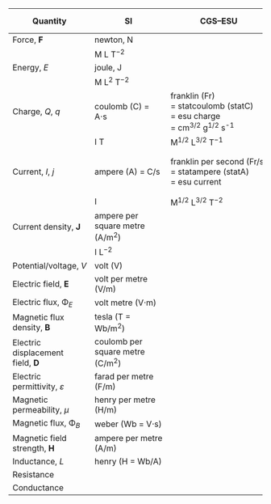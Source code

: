 | Quantity | SI | CGS–ESU | Gaussian | CGS–EMU | Heaviside–Lorentz |
|----------|----|---------|----------|---------|-------------------|
| Force, **F** | newton, N |  |  |  |  |
| | M L T<sup>−2</sup> | | | | |
| Energy, _E_ | joule, J |  |  |  |  |
| | M L<sup>2</sup> T<sup>−2</sup> | | | | |
| Charge, _Q_, _q_ | coulomb (C) = A⋅s | franklin (Fr) = statcoulomb (statC) = esu charge = cm<sup>3/2</sup> g<sup>1/2</sup> s<sup>-1</sup> |  | biot second (Bi⋅s) = abcoulomb (abC) = emu charge = dyne<sup>1/2</sup>⋅s |  |
|  | I T | M<sup>1/2</sup> L<sup>3/2</sup> T<sup>−1</sup> |  | M<sup>1/2</sup> L<sup>1/2</sup> |  |
| Current, _I_, _j_ | ampere (A) = C/s | franklin per second (Fr/s) = statampere (statA) = esu current |  | biot (Bi) = abampere (abA) = emu current = dyne<sup>1/2</sup> |  |
|  | I | M<sup>1/2</sup> L<sup>3/2</sup> T<sup>−2</sup> |  | M<sup>1/2</sup> L<sup>1/2</sup> T<sup>−1</sup> |  |
| Current density, **J** | ampere per square metre (A/m<sup>2</sup>) |  |  |  |  |
|  | I L<sup>−2</sup> |  |  |  |  |
| Potential/voltage, _V_ | volt (V) |  |  |  |  |
| Electric field, **E** | volt per metre (V/m) |  |  |  |  |
| Electric flux, Φ<sub>_E_</sub> | volt metre (V⋅m) |  |  |  |  |
| Magnetic flux density, **B** | tesla (T = Wb/m<sup>2</sup>) |  |  |  |  |
| Electric displacement field, **D** | coulomb per square metre (C/m<sup>2</sup>) |  |  |  |  |
| Electric permittivity, _ε_ | farad per metre (F/m) |  |  |  |  |
| Magnetic permeability, _μ_ | henry per metre (H/m) |  |  |  |  |
| Magnetic flux, Φ<sub>_B_</sub> | weber (Wb = V⋅s) |  |  |  |  |
| Magnetic field strength, **H** | ampere per metre (A/m) |  |  |  |  |
| Inductance, _L_ | henry (H = Wb/A) |  |  |  |  |
| Resistance |  |  |  |  |  |
| Conductance |  |  |  |  |  |
